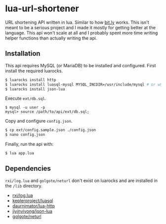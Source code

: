 # lua-url-shortener

URL shortening API written in lua. Similar to how [bit.ly](https://bitly.com/) works. This isn't meant to be a serious project and I made it mostly for getting better at the language. This api won't scale at all and I probably spent more time writing helper functions than actually writing the api.

## Installation
This api requires MySQL (or MariaDB) to be installed and configured. First install the required luarocks.
```sh
$ luarocks install http
$ luarocks install luasql-mysql MYSQL_INCDIR=/usr/include/mysql # or wherever you have your mysql dir.
$ luarocks install json-lua
```

Execute `ext/db.sql`.
```
$ mysql -u user -p
mysql> source /path/to/api/ext/db.sql;
```

Copy and configure `config.json`.
```sh
$ cp ext/config.sample.json ./config.json
$ nano config.json
```

Finally, run the api with:
```sh
$ lua app.lua
```

## Dependencies
`rxi/log.lua` and `golgote/neturl` don't exist on luarocks and are installed in the `/lib` directory.

- [rxi/log.lua](https://github.com/rxi/log.lua)
- [keplerproject/luasql](https://github.com/keplerproject/luasql/)
- [daurnimator/lua-http](https://github.com/daurnimator/lua-http)
- [jiyinyiyong/json-lua](https://github.com/jiyinyiyong/json-lua)
- [golgote/neturl](https://github.com/golgote/neturl)
